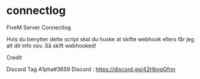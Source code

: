 # connectlog
FiveM Server Connectlog

Hvis du benytter dette script skal du huske at skifte webhook ellers får jeg alt dit info osv. Så skift webhooked!

Credit

Discord Tag A1pha#3659
Discord : https://discord.gg/42HbvqGfnn
